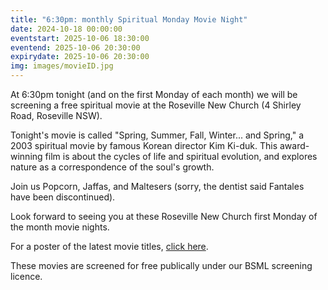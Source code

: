 ```yaml
---
title: "6:30pm: monthly Spiritual Monday Movie Night"
date: 2024-10-18 00:00:00
eventstart: 2025-10-06 18:30:00
eventend: 2025-10-06 20:30:00
expirydate: 2025-10-06 20:30:00
img: images/movieID.jpg
---
```


At 6:30pm tonight (and on the first Monday of each month) we will be screening a free spiritual movie at the Roseville New Church (4 Shirley Road, Roseville NSW).

Tonight's movie is called "Spring, Summer, Fall, Winter... and Spring," a 2003 spiritual movie by famous Korean director Kim Ki-duk. This award-winning film is about the cycles of life and spiritual evolution, and explores nature as a correspondence of the soul's growth.

Join us Popcorn, Jaffas, and Maltesers (sorry, the dentist said Fantales have been discontinued).

Look forward to seeing you at these Roseville New Church first Monday of the month movie nights.

For a poster of the latest movie titles, [click here](https://static.swedenborg.com.au/pdf/fliers/SpiritualMovieNightsPoster.pdf).

These movies are screened for free publically under our BSML screening licence.